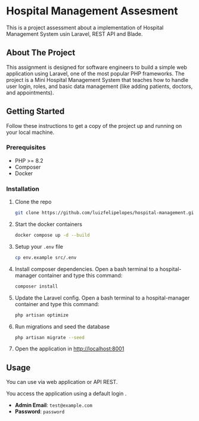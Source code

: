 # Hospital Management Assesment

This is a project assessment about a implementation of Hospital Management System usin Laravel, REST API and Blade.

## About The Project

This assignment is designed for software engineers to build a simple web application using Laravel,
one of the most popular PHP frameworks. The project is a Mini Hospital Management System that teaches
how to handle user login, roles, and basic data management (like adding patients, doctors, and
appointments). 


## Getting Started

Follow these instructions to get a copy of the project up and running on your local machine.

### Prerequisites

* PHP >= 8.2
* Composer
* Docker

### Installation

1.  Clone the repo
    ```sh
    git clone https://github.com/luizfelipelopes/hospital-management.git
    ```
2.  Start the docker containers
    ```sh
    docker compose up -d --build
    ```
3.  Setup your `.env` file
    ```sh
    cp env.example src/.env
    ```
4.  Install composer dependencies. Open a bash terminal to a hospital-manager container and type this command:
    ```sh
    composer install
    ```
4.  Update the Laravel config. Open a bash terminal to a hospital-manager container and type this command:
    ```sh
    php artisan optimize
    ```
5.  Run migrations and seed the database
    ```sh
    php artisan migrate --seed
    ```
6.  Open the application in [http://localhost:8001](http://localhost:8001)

## Usage

You can use via web application or API REST.

You access the application using a default login .
* **Admin Email**: `test@example.com`
* **Password**: `password`
